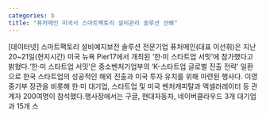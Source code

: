 ```yaml
---
categories: b
title: "퓨처메인 미국서 스마트팩토리 설비관리 솔루션 선봬"
---
```

[데이터넷] 스마트팩토리 설비예지보전 솔루션 전문기업 퓨처메인(대표 이선휘)은 지난 20~21일(현지시간) 미국 뉴욕 Pier17에서 개최된 ‘한·미 스타트업 서밋’에 참가했다고 밝혔다.‘한·미 스타트업 서밋’은 중소벤처기업부의 ‘K-스타트업 글로벌 진출 전략’ 일환으로 한국 스타트업의 성공적인 해외 진출과 미국 투자 유치를 위해 마련된 행사다. 이영 중기부 장관을 비롯해 한·미 대기업, 스타트업 및 미국 벤처캐피탈과 액셀러레이터 등 관계자 200여명이 참석했다.행사장에서는 구글, 현대자동차, 네이버클라우드 3개 대기업과 15개 스